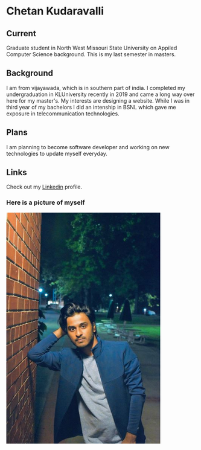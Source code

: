 # Chetan Kudaravalli
## Current
Graduate student in North West Missouri State University on Appiled Computer Science background. This is my last semester in masters.

## Background
I am from vijayawada, which is in southern part of india. I completed my undergraduation in KLUniversity recently in 2019 and came a long way over here for my master's. My interests are designing a website. While I was in third year of my bachelors I did an intenship in BSNL which gave me exposure in telecommunication technologies.
## Plans
I am planning to become software developer and working on new technologies to update myself everyday.
## Links
Check out my [Linkedin](https://www.linkedin.com/in/chetan-kudaravalli-584624120/) profile.

### Here is a picture of myself
![This is my picture](dp.jpeg)
